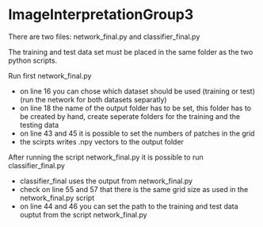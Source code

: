 # ImageInterpretationGroup3


There are two files: network_final.py and classifier_final.py

The training and test data set must be placed in the same folder as the two python scripts. 

Run first network_final.py
 - on line 16 you can chose which dataset should be used (training or test) (run the network for both datasets separatly)
 - on line 18 the name of the output folder has to be set, this folder has to be created by hand, create seperate folders for the training and the testing data
 - on line 43 and 45 it is possible to set the numbers of patches in the grid 
 - the scirpts writes .npy vectors to the output folder

After running the script network_final.py it is possible to run classifier_final.py
- classifier_final uses the output from network_final.py
- check on line 55 and 57 that there is the same grid size as used in the network_final.py script
- on line 44 and 46 you can set the path to the training and test data ouptut from the script network_final.py
